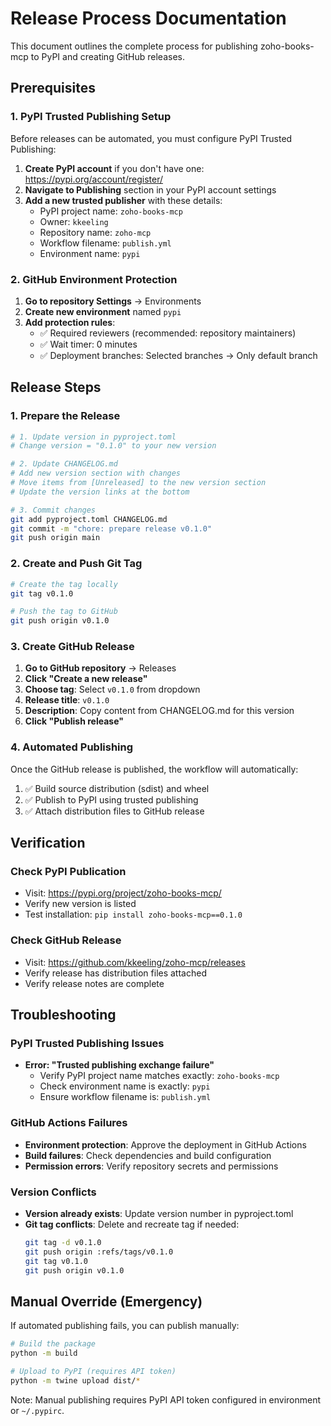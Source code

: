 # Release Process Documentation

This document outlines the complete process for publishing zoho-books-mcp to PyPI and creating GitHub releases.

## Prerequisites

### 1. PyPI Trusted Publishing Setup

Before releases can be automated, you must configure PyPI Trusted Publishing:

1. **Create PyPI account** if you don't have one: https://pypi.org/account/register/
2. **Navigate to Publishing** section in your PyPI account settings
3. **Add a new trusted publisher** with these details:
   - PyPI project name: `zoho-books-mcp`
   - Owner: `kkeeling`
   - Repository name: `zoho-mcp`
   - Workflow filename: `publish.yml`
   - Environment name: `pypi`

### 2. GitHub Environment Protection

1. **Go to repository Settings** → Environments
2. **Create new environment** named `pypi`
3. **Add protection rules**:
   - ✅ Required reviewers (recommended: repository maintainers)
   - ✅ Wait timer: 0 minutes
   - ✅ Deployment branches: Selected branches → Only default branch

## Release Steps

### 1. Prepare the Release

```bash
# 1. Update version in pyproject.toml
# Change version = "0.1.0" to your new version

# 2. Update CHANGELOG.md
# Add new version section with changes
# Move items from [Unreleased] to the new version section
# Update the version links at the bottom

# 3. Commit changes
git add pyproject.toml CHANGELOG.md
git commit -m "chore: prepare release v0.1.0"
git push origin main
```

### 2. Create and Push Git Tag

```bash
# Create the tag locally
git tag v0.1.0

# Push the tag to GitHub
git push origin v0.1.0
```

### 3. Create GitHub Release

1. **Go to GitHub repository** → Releases
2. **Click "Create a new release"**
3. **Choose tag**: Select `v0.1.0` from dropdown
4. **Release title**: `v0.1.0`
5. **Description**: Copy content from CHANGELOG.md for this version
6. **Click "Publish release"**

### 4. Automated Publishing

Once the GitHub release is published, the workflow will automatically:

1. ✅ Build source distribution (sdist) and wheel
2. ✅ Publish to PyPI using trusted publishing
3. ✅ Attach distribution files to GitHub release

## Verification

### Check PyPI Publication
- Visit: https://pypi.org/project/zoho-books-mcp/
- Verify new version is listed
- Test installation: `pip install zoho-books-mcp==0.1.0`

### Check GitHub Release
- Visit: https://github.com/kkeeling/zoho-mcp/releases
- Verify release has distribution files attached
- Verify release notes are complete

## Troubleshooting

### PyPI Trusted Publishing Issues
- **Error: "Trusted publishing exchange failure"**
  - Verify PyPI project name matches exactly: `zoho-books-mcp`
  - Check environment name is exactly: `pypi`
  - Ensure workflow filename is: `publish.yml`

### GitHub Actions Failures
- **Environment protection**: Approve the deployment in GitHub Actions
- **Build failures**: Check dependencies and build configuration
- **Permission errors**: Verify repository secrets and permissions

### Version Conflicts
- **Version already exists**: Update version number in pyproject.toml
- **Git tag conflicts**: Delete and recreate tag if needed:
  ```bash
  git tag -d v0.1.0
  git push origin :refs/tags/v0.1.0
  git tag v0.1.0
  git push origin v0.1.0
  ```

## Manual Override (Emergency)

If automated publishing fails, you can publish manually:

```bash
# Build the package
python -m build

# Upload to PyPI (requires API token)
python -m twine upload dist/*
```

Note: Manual publishing requires PyPI API token configured in environment or `~/.pypirc`.